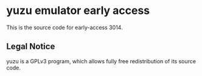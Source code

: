 yuzu emulator early access
=============

This is the source code for early-access 3014.

## Legal Notice

yuzu is a GPLv3 program, which allows fully free redistribution of its source code.
